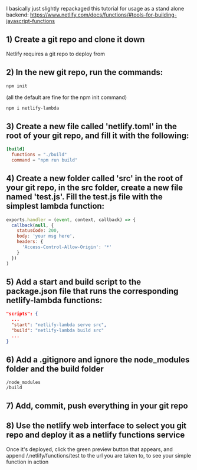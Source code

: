 I basically just slightly repackaged this tutorial for usage as a stand alone backend: https://www.netlify.com/docs/functions/#tools-for-building-javascript-functions

## 1) Create a git repo and clone it down
Netlify requires a git repo to deploy from

## 2) In the new git repo, run the commands:
```bash
npm init
```
(all the default are fine for the npm init command)

```bash
npm i netlify-lambda
```

## 3) Create a new file called 'netlify.toml' in the root of your git repo, and fill it with the following:
```toml
[build]
  functions = "./build"
  command = "npm run build"
```

## 4) Create a new folder called 'src' in the root of your git repo, in the src folder, create a new file named 'test.js'. Fill the test.js file with the simplest lambda function:
```js
exports.handler = (event, context, callback) => {
  callback(null, {
    statusCode: 200,
    body: 'your msg here',
    headers: {
      'Access-Control-Allow-Origin': '*'
    }
  })
)
```

## 5) Add a start and build script to the package.json file that runs the corresponding netlify-lambda functions:
```json
"scripts": {
  ...
  "start": "netlify-lambda serve src",
  "build": "netlify-lambda build src"
  ...
}
```

## 6) Add a .gitignore and ignore the node_modules folder and the build folder
```
/node_modules
/build
```

## 7) Add, commit, push everything in your git repo

## 8) Use the netlify web interface to select you git repo and deploy it as a netlify functions service
Once it's deployed, click the green preview button that appears, and append /.netlify/functions/test to the url you are taken to, to see your simple function in action
